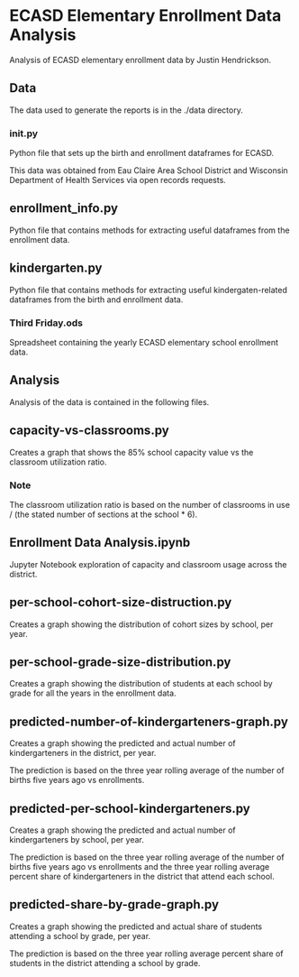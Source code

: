 # ECASD Elementary Enrollment Data Analysis
Analysis of ECASD elementary enrollment data by Justin Hendrickson.

## Data
The data used to generate the reports is in the ./data directory.

### __init__.py
Python file that sets up the birth and enrollment dataframes for ECASD.

This data was obtained from Eau Claire Area School District and Wisconsin Department of Health Services via open
records requests.

## enrollment_info.py
Python file that contains methods for extracting useful dataframes from the enrollment data.

## kindergarten.py
Python file that contains methods for extracting useful kindergaten-related dataframes from the birth and enrollment 
data.

### Third Friday.ods
Spreadsheet containing the yearly ECASD elementary school enrollment data.

## Analysis
Analysis of the data is contained in the following files.

## capacity-vs-classrooms.py
Creates a graph that shows the 85% school capacity value vs the classroom utilization ratio.

### Note
The classroom utilization ratio is based on the number of classrooms in use / (the stated number of sections at the school * 6).

## Enrollment Data Analysis.ipynb
Jupyter Notebook exploration of capacity and classroom usage across the district.

## per-school-cohort-size-distruction.py
Creates a graph showing the distribution of cohort sizes by school, per year.

## per-school-grade-size-distribution.py
Creates a graph showing the distribution of students at each school by grade for all the years in the enrollment data.

## predicted-number-of-kindergarteners-graph.py
Creates a graph showing the predicted and actual number of kindergarteners in the district, per year.

The prediction is based on the three year rolling average of the number of births five years ago vs enrollments.

## predicted-per-school-kindergarteners.py
Creates a graph showing the predicted and actual number of kindergarteners by school, per year.

The prediction is based on the three year rolling average of the number of births five years ago vs enrollments and the
three year rolling average percent share of kindergarteners in the district that attend each school.

## predicted-share-by-grade-graph.py
Creates a graph showing the predicted and actual share of students attending a school by grade, per year.

The prediction is based on the three year rolling average percent share of students in the district attending a school
by grade.